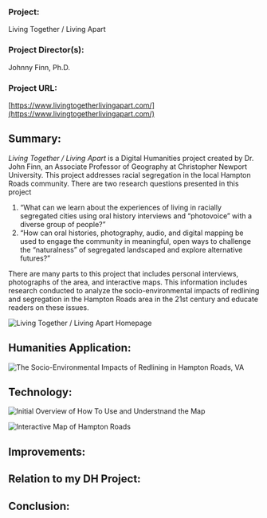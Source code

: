 ### Project: ###  
Living Together / Living Apart   
### Project Director(s): ###  
Johnny Finn, Ph.D.
### Project URL: ###  
[https://www.livingtogetherlivingapart.com/](https://www.livingtogetherlivingapart.com/)


## Summary: ## 

*Living Together / Living Apart* is a Digital Humanities project created by Dr. John Finn, an Associate Professor of Geography at Christopher Newport University. This project addresses racial segregation in the local Hampton Roads community. There are two research questions presented in this project

1. “What can we learn about the experiences of living in racially segregated cities using oral history interviews and “photovoice” with a diverse group of people?”
2. “How can oral histories, photography, audio, and digital mapping be used to engage the community in meaningful, open ways to challenge the “naturalness” of segregated landscaped and explore alternative futures?”

There are many parts to this project that includes personal interviews, photographs of the area, and interactive maps. This information includes research conducted to analyze the socio-environmental impacts of redlining and segregation in the Hampton Roads area in the 21st century and educate readers on these issues.
 
![Living Together / Living Apart Homepage](https://kendyllmb.github.io/kendyllmb/images/homepage.jpeg)

## Humanities Application: ##

![The Socio-Environmental Impacts of Redlining in Hampton Roads, VA](https://kendyllmb.github.io/kendyllmb/images/impact.jpeg)



## Technology: ##

![Initial Overview of How To Use and Understnand the Map](https://kendyllmb.github.io/kendyllmb/images/howto.gif)



![Interactive Map of Hampton Roads](https://kendyllmb.github.io/kendyllmb/images/interactive.gif)



## Improvements: ##


## Relation to my DH Project: ##


## Conclusion: ##


